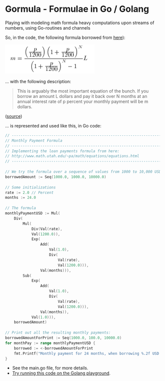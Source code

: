 # Gormula - Formulae in Go / Golang

Playing with modeling math formula heavy computations upon streams of numbers,
using Go-routines and channels

So, in the code, the following formula borrowed from
[here](http://www.math.utah.edu/~pa/math/equations/equations.html)):

![](loan_payment_formula.gif)

... with the following description:

> This is arguably the most important equation of the bunch. If you borrow an
> amount L dollars and pay it back over N months at an annual interest rate of
> p percent your monthly payment will be m dollars.

([source](http://www.math.utah.edu/~pa/math/equations/equations.html))

... is represented and used like this, in Go code:

```go
// --------------------------------------------------------------------------------
// Monthly Payment Formula
// --------------------------------------------------------------------------------
// Implementing the loan payments formula from here:
// http://www.math.utah.edu/~pa/math/equations/equations.html
// --------------------------------------------------------------------------------

// We try the formula over a sequence of values from 1000 to 10,000 USD
borrowedAmount := Seq(1000.0, 1000.0, 10000.0)

// Some initializations
rate := 2.0 // Percent
months := 24.0

// The formula
monthlyPaymentUSD := Mul(
    Div(
        Mul(
            Div(Val(rate),
            Val(1200.0)),
            Exp(
                Add(
                    Val(1.0),
                    Div(
                        Val(rate),
                        Val(1200.0))),
                Val(months))),
        Sub(
            Exp(
                Add(
                    Val(1.0),
                    Div(
                        Val(rate),
                        Val(1200.0))),
                Val(months)),
            Val(1.0))),
    borrowedAmount)

// Print out all the resulting monthly payments:
borrowedAmountForPrint := Seq(1000.0, 100.0, 10000.0)
for monthPay := range monthlyPaymentUSD {
    borrowed := <-borrowedAmountForPrint
    fmt.Printf("Monthly payment for 24 months, when borrowing %.2f USD: %.2f USD\n", borrowed, monthPay)
}
```

- See the main.go file, for more details.
- [Try running this code on the Golang playground](https://play.golang.org/p/C3OovxjcMU).
